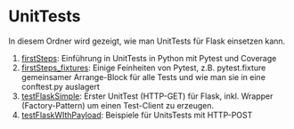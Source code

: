 # UnitTests
In diesem Ordner wird gezeigt, wie man UnitTests für Flask einsetzen kann.

1. [firstSteps](https://github.com/gsoTH/flaskShowcase/tree/master/unitTests/firstSteps): Einführung in UnitTests in Python mit Pytest und Coverage
2. [firstSteps_fixtures](https://github.com/gsoTH/flaskShowcase/tree/master/unitTests/firstSteps_fixtures): Einige Feinheiten von Pytest, z.B. pytest.fixture gemeinsamer Arrange-Block für alle Tests und wie man sie in eine conftest.py auslagert
3. [testFlaskSimple](https://github.com/gsoTH/flaskShowcase/tree/master/unitTests/testFlaskSimple): Erster UnitTest (HTTP-GET) für Flask, inkl. Wrapper (Factory-Pattern) um einen Test-Client zu erzeugen.
4. [testFlaskWIthPayload](https://github.com/gsoTH/flaskShowcase/tree/master/unitTests/testFlaskWIthPayload): Beispiele für UnitsTests mit HTTP-POST
